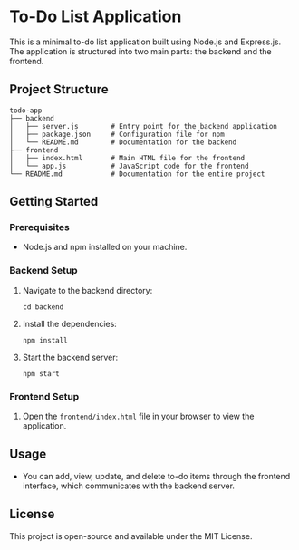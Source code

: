 # To-Do List Application

This is a minimal to-do list application built using Node.js and Express.js. The application is structured into two main parts: the backend and the frontend.

## Project Structure

```
todo-app
├── backend
│   ├── server.js        # Entry point for the backend application
│   ├── package.json     # Configuration file for npm
│   └── README.md        # Documentation for the backend
├── frontend
│   ├── index.html       # Main HTML file for the frontend
│   └── app.js           # JavaScript code for the frontend
└── README.md            # Documentation for the entire project
```

## Getting Started

### Prerequisites

- Node.js and npm installed on your machine.

### Backend Setup

1. Navigate to the backend directory:
   ```
   cd backend
   ```

2. Install the dependencies:
   ```
   npm install
   ```

3. Start the backend server:
   ```
   npm start
   ```

### Frontend Setup

1. Open the `frontend/index.html` file in your browser to view the application.

## Usage

- You can add, view, update, and delete to-do items through the frontend interface, which communicates with the backend server.

## License

This project is open-source and available under the MIT License.